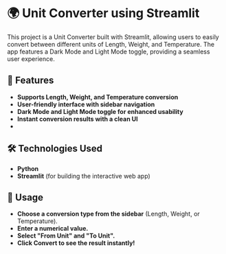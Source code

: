 # **🌍 Unit Converter using Streamlit**
This project is a Unit Converter built with Streamlit, allowing users to easily convert between different units of Length, Weight, and Temperature. The app features a Dark Mode and Light Mode toggle, providing a seamless user experience.

## **🚀 Features**
- **Supports Length, Weight, and Temperature conversion**
- **User-friendly interface with sidebar navigation**
- **Dark Mode and Light Mode toggle for enhanced usability**
- **Instant conversion results with a clean UI**
- 
## **🛠️ Technologies Used** 
- **Python**
- **Streamlit** (for building the interactive web app)
## **📌 Usage**
- **Choose a conversion type from the sidebar** (Length, Weight, or Temperature).
- **Enter a numerical value.**
- **Select "From Unit" and "To Unit".**
- **Click Convert to see the result instantly!**
